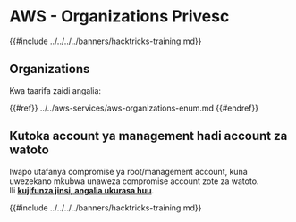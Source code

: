# AWS - Organizations Privesc

{{#include ../../../../banners/hacktricks-training.md}}

## Organizations

Kwa taarifa zaidi angalia:

{{#ref}}
../../aws-services/aws-organizations-enum.md
{{#endref}}

## Kutoka account ya management hadi account za watoto

Iwapo utafanya compromise ya root/management account, kuna uwezekano mkubwa unaweza compromise account zote za watoto.\
Ili [**kujifunza jinsi, angalia ukurasa huu**](../../index.html#compromising-the-organization).

{{#include ../../../../banners/hacktricks-training.md}}
